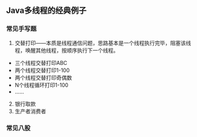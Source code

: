 ## Java多线程的经典例子
### 常见手写题
1. 交替打印——本质是线程通信问题，思路基本是一个线程执行完毕，阻塞该线程，唤醒其他线程，按顺序执行下一个线程。
- 三个线程交替打印ABC
- 两个线程交替打印1-100
- 两个线程交替打印奇偶数
- N个线程循环打印1-100
- ……

2. 银行取款
3. 生产者消费者

### 常见八股